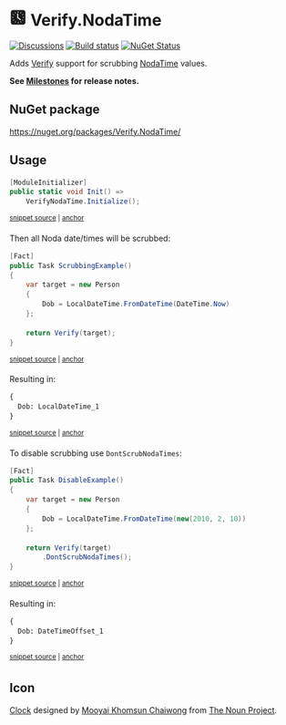 # <img src="/src/icon.png" height="30px"> Verify.NodaTime

[![Discussions](https://img.shields.io/badge/Verify-Discussions-yellow?svg=true&label=)](https://github.com/orgs/VerifyTests/discussions)
[![Build status](https://ci.appveyor.com/api/projects/status/ej794va900x9257f?svg=true)](https://ci.appveyor.com/project/SimonCropp/Verify-NodaTime)
[![NuGet Status](https://img.shields.io/nuget/v/Verify.NodaTime.svg)](https://www.nuget.org/packages/Verify.NodaTime/)

Adds [Verify](https://github.com/VerifyTests/Verify) support for scrubbing [NodaTime](https://nodatime.org/) values.

**See [Milestones](../../milestones?state=closed) for release notes.**


## NuGet package

https://nuget.org/packages/Verify.NodaTime/


## Usage

<!-- snippet: enable -->
<a id='snippet-enable'></a>
```cs
[ModuleInitializer]
public static void Init() =>
    VerifyNodaTime.Initialize();
```
<sup><a href='/src/Tests/ModuleInitializer.cs#L3-L9' title='Snippet source file'>snippet source</a> | <a href='#snippet-enable' title='Start of snippet'>anchor</a></sup>
<!-- endSnippet -->

Then all Noda date/times will be scrubbed:

<!-- snippet: Example -->
<a id='snippet-Example'></a>
```cs
[Fact]
public Task ScrubbingExample()
{
    var target = new Person
    {
        Dob = LocalDateTime.FromDateTime(DateTime.Now)
    };

    return Verify(target);
}
```
<sup><a href='/src/Tests/Tests.cs#L23-L36' title='Snippet source file'>snippet source</a> | <a href='#snippet-Example' title='Start of snippet'>anchor</a></sup>
<!-- endSnippet -->

Resulting in:

<!-- snippet: Tests.ScrubbingExample.verified.txt -->
<a id='snippet-Tests.ScrubbingExample.verified.txt'></a>
```txt
{
  Dob: LocalDateTime_1
}
```
<sup><a href='/src/Tests/Tests.ScrubbingExample.verified.txt#L1-L3' title='Snippet source file'>snippet source</a> | <a href='#snippet-Tests.ScrubbingExample.verified.txt' title='Start of snippet'>anchor</a></sup>
<!-- endSnippet -->

To disable scrubbing use `DontScrubNodaTimes`:

<!-- snippet: Disable -->
<a id='snippet-Disable'></a>
```cs
[Fact]
public Task DisableExample()
{
    var target = new Person
    {
        Dob = LocalDateTime.FromDateTime(new(2010, 2, 10))
    };

    return Verify(target)
        .DontScrubNodaTimes();
}
```
<sup><a href='/src/Tests/Tests.cs#L38-L52' title='Snippet source file'>snippet source</a> | <a href='#snippet-Disable' title='Start of snippet'>anchor</a></sup>
<!-- endSnippet -->

Resulting in:

<!-- snippet: Tests.DisableExample.verified.txt -->
<a id='snippet-Tests.DisableExample.verified.txt'></a>
```txt
{
  Dob: DateTimeOffset_1
}
```
<sup><a href='/src/Tests/Tests.DisableExample.verified.txt#L1-L3' title='Snippet source file'>snippet source</a> | <a href='#snippet-Tests.DisableExample.verified.txt' title='Start of snippet'>anchor</a></sup>
<!-- endSnippet -->


## Icon

[Clock](https://thenounproject.com/term/clock/731041/) designed by [Mooyai Khomsun Chaiwong](https://thenounproject.com/mooyai/) from [The Noun Project](https://thenounproject.com/).
